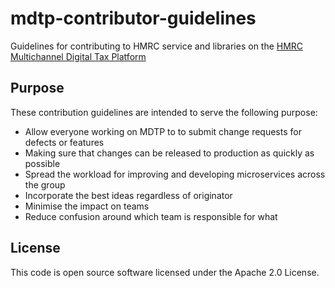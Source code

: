 # mdtp-contributor-guidelines

Guidelines for contributing to HMRC service and libraries on the [HMRC Multichannel Digital Tax Platform](https://hmrc.github.io)

## Purpose

These contribution guidelines are intended to serve the following purpose:

- Allow everyone working on MDTP to to submit change requests for defects or features
- Making sure that changes can be released to production as quickly as possible
- Spread the workload for improving and developing microservices across the group
- Incorporate the best ideas regardless of originator
- Minimise the impact on teams
- Reduce confusion around which team is responsible for what

## License

This code is open source software licensed under the Apache 2.0 License.
